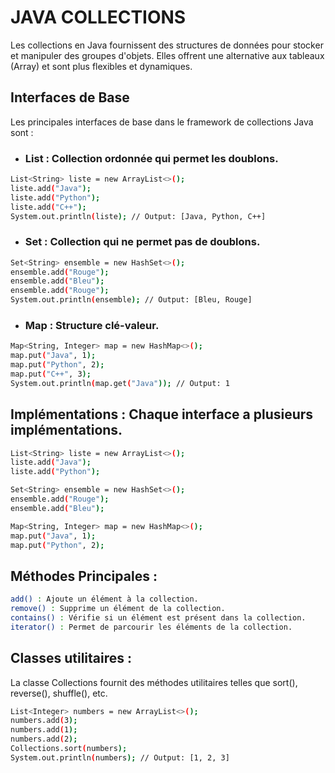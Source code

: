 # JAVA COLLECTIONS

Les collections en Java fournissent des structures de données pour stocker et manipuler des groupes d'objets. Elles offrent une alternative aux tableaux (Array) et sont plus flexibles et dynamiques.

## Interfaces de Base

Les principales interfaces de base dans le framework de collections Java sont :

- ### List : Collection ordonnée qui permet les doublons.

```bash
List<String> liste = new ArrayList<>();
liste.add("Java");
liste.add("Python");
liste.add("C++");
System.out.println(liste); // Output: [Java, Python, C++]
```

- ### Set : Collection qui ne permet pas de doublons.

```bash
Set<String> ensemble = new HashSet<>();
ensemble.add("Rouge");
ensemble.add("Bleu");
ensemble.add("Rouge");
System.out.println(ensemble); // Output: [Bleu, Rouge]
```

- ### Map : Structure clé-valeur.

```bash
Map<String, Integer> map = new HashMap<>();
map.put("Java", 1);
map.put("Python", 2);
map.put("C++", 3);
System.out.println(map.get("Java")); // Output: 1
```

## Implémentations : Chaque interface a plusieurs implémentations.

```bash
List<String> liste = new ArrayList<>();
liste.add("Java");
liste.add("Python");

```

```bash
Set<String> ensemble = new HashSet<>();
ensemble.add("Rouge");
ensemble.add("Bleu");

```

```bash
Map<String, Integer> map = new HashMap<>();
map.put("Java", 1);
map.put("Python", 2);

```

## Méthodes Principales :

```bash
add() : Ajoute un élément à la collection.
remove() : Supprime un élément de la collection.
contains() : Vérifie si un élément est présent dans la collection.
iterator() : Permet de parcourir les éléments de la collection.
```

## Classes utilitaires :

La classe Collections fournit des méthodes utilitaires telles que sort(), reverse(), shuffle(), etc.

```bash
List<Integer> numbers = new ArrayList<>();
numbers.add(3);
numbers.add(1);
numbers.add(2);
Collections.sort(numbers);
System.out.println(numbers); // Output: [1, 2, 3]
```